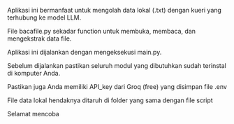 Aplikasi ini bermanfaat untuk mengolah data lokal (.txt) dengan kueri yang terhubung ke model LLM. 

File bacafile.py sekadar function untuk membuka, membaca, dan mengekstrak data file.

Aplikasi ini dijalankan dengan mengeksekusi main.py.

Sebelum dijalankan pastikan seluruh modul yang dibutuhkan sudah terinstal di komputer Anda.

Pastikan juga Anda memiliki API_key dari Groq (free) yang disimpan file .env

File data lokal hendaknya ditaruh di folder yang sama dengan file script

Selamat mencoba
